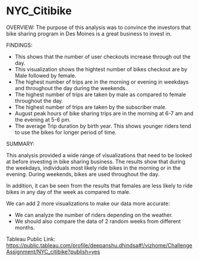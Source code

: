 # NYC_Citibike

OVERVIEW:
  The purpose of this analysis was to convince the investors that bike sharing program in Des Moines is a great business to invest in.
 
FINDINGS:
- This shows that the number of user checkouts increase through out the day. 
- This visualization shows the hightest number of bikes  checkout are by Male followed by female. 
- The highest number of trips are in the morning or evening in weekdays and throughout the day during the weekends.
- The highest number of trips are taken by male as compared to female throughout the day.
- The highest number of trips are taken by the subscriber male. 
- August peak hours of bike sharing trips are in the morning at 6-7 am and the evening at 5-6 pm. 
- The average Trip duration by birth year. This shows younger riders tend to use the bikes for longer period of time.

SUMMARY:

This analysis provided a wide range of visualizations that need to be looked at before investing in bike sharing business.
The results show that during the weekdays, individuals most likely ride bikes in the morning or in the evening. During weekends, bikes are used throughout the day. 

In addition, it can be seen from the results that females are less likely to ride bikes in any day of the week as compared to male.

We can add 2 more visualizations to make our data more accurate:
-	We can analyze the number of riders depending on the weather.
-	We should also compare the data of 2 random weeks from different months.


Tableau Public Link:
https://public.tableau.com/profile/deepanshu.dhindsa#!/vizhome/ChallengeAssignment/NYC_citibike?publish=yes
